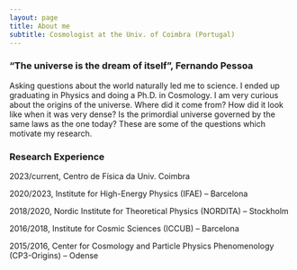 ```yaml
---
layout: page
title: About me
subtitle: Cosmologist at the Univ. of Coimbra (Portugal)
---
```



### “The universe is the dream of itself”, Fernando Pessoa

Asking questions about the world naturally led me to science. I ended up graduating in Physics and doing a Ph.D. in Cosmology. I am very curious about the origins of the universe. Where did it come from? How did it look like when it was very dense? Is the primordial universe governed by the same laws as the one today? These are some of the questions which motivate my research.

### Research Experience

2023/current, Centro de Física da Univ. Coimbra

2020/2023, Institute for High-Energy Physics (IFAE) – Barcelona

2018/2020, Nordic Institute for Theoretical Physics (NORDITA) – Stockholm

2016/2018, Institute for Cosmic Sciences (ICCUB) – Barcelona

2015/2016, Center for Cosmology and Particle Physics Phenomenology (CP3-Origins) – Odense

